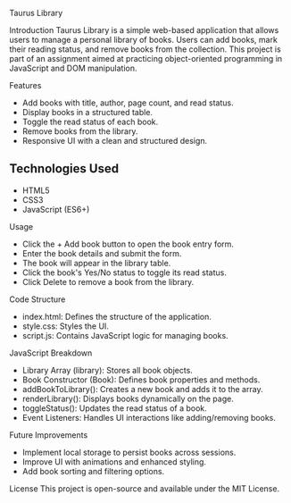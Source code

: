 Taurus Library

Introduction
Taurus Library is a simple web-based application that allows users to manage a personal library of books.
Users can add books, mark their reading status, and remove books from the collection. This project is part of an assignment aimed at practicing object-oriented programming in JavaScript and DOM manipulation.

Features
- Add books with title, author, page count, and read status.
- Display books in a structured table.
- Toggle the read status of each book.
- Remove books from the library.
- Responsive UI with a clean and structured design.

## Technologies Used

- HTML5
- CSS3
- JavaScript (ES6+)

Usage

- Click the + Add book button to open the book entry form.
- Enter the book details and submit the form.
- The book will appear in the library table.
- Click the book's Yes/No status to toggle its read status.
- Click Delete to remove a book from the library.

Code Structure

- index.html: Defines the structure of the application.
- style.css: Styles the UI.
- script.js: Contains JavaScript logic for managing books.

JavaScript Breakdown

- Library Array (library): Stores all book objects.
- Book Constructor (Book): Defines book properties and methods.
- addBookToLibrary(): Creates a new book and adds it to the array.
- renderLibrary(): Displays books dynamically on the page.
- toggleStatus(): Updates the read status of a book.
- Event Listeners: Handles UI interactions like adding/removing books.

Future Improvements

- Implement local storage to persist books across sessions.
- Improve UI with animations and enhanced styling.
- Add book sorting and filtering options.

License
This project is open-source and available under the MIT License.

